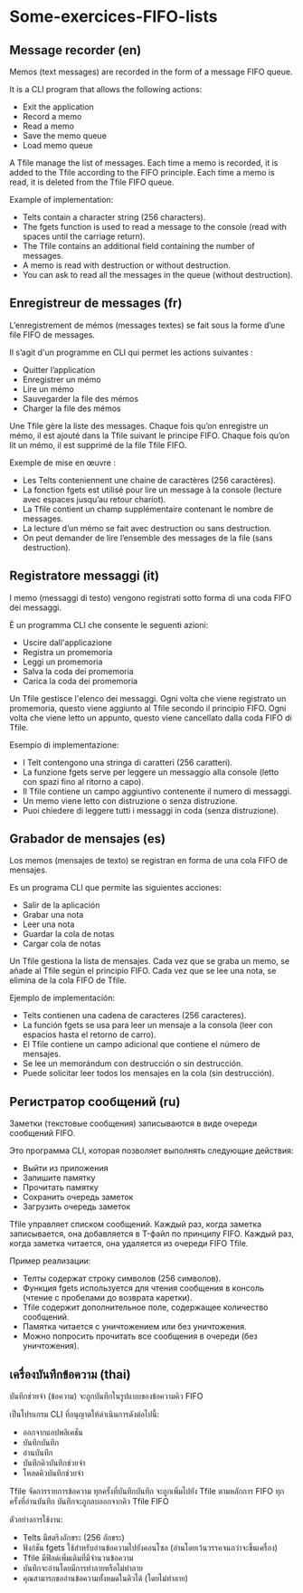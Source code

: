 # Some-exercices-FIFO-lists

## Message recorder (en)

Memos (text messages) are recorded in the form of a message FIFO queue.

It is a CLI program that allows the following actions:
- Exit the application
- Record a memo
- Read a memo
- Save the memo queue
- Load memo queue

A Tfile manage the list of messages. Each time a memo is recorded, it is added to the Tfile according to the FIFO principle. Each time a memo is read, it is deleted from the Tfile FIFO queue.

Example of implementation:
- Telts contain a character string (256 characters).
- The fgets function is used to read a message to the console (read with spaces until the carriage return).
- The Tfile contains an additional field containing the number of messages.
- A memo is read with destruction or without destruction.
- You can ask to read all the messages in the queue (without destruction).

## Enregistreur de messages (fr)

L’enregistrement de mémos (messages textes) se fait sous la forme d’une file FIFO de messages.

Il s’agit d'un programme en CLI qui permet les actions suivantes :
- Quitter l’application
- Enregistrer un mémo
- Lire un mémo
- Sauvegarder la file des mémos
- Charger la file des mémos

Une Tfile gère la liste des messages. Chaque fois qu’on enregistre un mémo, il est ajouté dans la Tfile suivant le principe FIFO. Chaque fois qu’on lit un mémo, il est supprimé de la file Tfile FIFO.

Exemple de mise en œuvre :
- Les Telts conteniennent une chaine de caractères (256 caractères).
- La fonction fgets est utilisé pour lire un message à la console (lecture avec espaces jusqu’au retour chariot).
- La Tfile contient un champ supplémentaire contenant le nombre de messages.
- La lecture d’un mémo se fait avec destruction ou sans destruction.
- On peut demander de lire l’ensemble des messages de la file (sans destruction).

## Registratore messaggi (it)

I memo (messaggi di testo) vengono registrati sotto forma di una coda FIFO dei messaggi.

È un programma CLI che consente le seguenti azioni:
- Uscire dall'applicazione
- Registra un promemoria
- Leggi un promemoria
- Salva la coda dei promemoria
- Carica la coda dei promemoria

Un Tfile gestisce l'elenco dei messaggi. Ogni volta che viene registrato un promemoria, questo viene aggiunto al Tfile secondo il principio FIFO. Ogni volta che viene letto un appunto, questo viene cancellato dalla coda FIFO di Tfile.

Esempio di implementazione:
- I Telt contengono una stringa di caratteri (256 caratteri).
- La funzione fgets serve per leggere un messaggio alla console (letto con spazi fino al ritorno a capo).
- Il Tfile contiene un campo aggiuntivo contenente il numero di messaggi.
- Un memo viene letto con distruzione o senza distruzione.
- Puoi chiedere di leggere tutti i messaggi in coda (senza distruzione).

## Grabador de mensajes (es)

Los memos (mensajes de texto) se registran en forma de una cola FIFO de mensajes.

Es un programa CLI que permite las siguientes acciones:
- Salir de la aplicación
- Grabar una nota
- Leer una nota
- Guardar la cola de notas
- Cargar cola de notas

Un Tfile gestiona la lista de mensajes. Cada vez que se graba un memo, se añade al Tfile según el principio FIFO. Cada vez que se lee una nota, se elimina de la cola FIFO de Tfile.

Ejemplo de implementación:
- Telts contienen una cadena de caracteres (256 caracteres).
- La función fgets se usa para leer un mensaje a la consola (leer con espacios hasta el retorno de carro).
- El Tfile contiene un campo adicional que contiene el número de mensajes.
- Se lee un memorándum con destrucción o sin destrucción.
- Puede solicitar leer todos los mensajes en la cola (sin destrucción).

## Регистратор сообщений (ru)

Заметки (текстовые сообщения) записываются в виде очереди сообщений FIFO.

Это программа CLI, которая позволяет выполнять следующие действия:
- Выйти из приложения
- Запишите памятку
- Прочитать памятку
- Сохранить очередь заметок
- Загрузить очередь заметок

Tfile управляет списком сообщений. Каждый раз, когда заметка записывается, она добавляется в T-файл по принципу FIFO. Каждый раз, когда заметка читается, она удаляется из очереди FIFO Tfile.

Пример реализации:
- Телты содержат строку символов (256 символов).
- Функция fgets используется для чтения сообщения в консоль (чтение с пробелами до возврата каретки).
- Tfile содержит дополнительное поле, содержащее количество сообщений.
- Памятка читается с уничтожением или без уничтожения.
- Можно попросить прочитать все сообщения в очереди (без уничтожения).

## เครื่องบันทึกข้อความ   (thai)

บันทึกช่วยจำ (ข้อความ) จะถูกบันทึกในรูปแบบของข้อความคิว FIFO

เป็นโปรแกรม CLI ที่อนุญาตให้ดำเนินการดังต่อไปนี้:
- ออกจากแอปพลิเคชัน
- บันทึกบันทึก
- อ่านบันทึก
- บันทึกคิวบันทึกช่วยจำ
- โหลดคิวบันทึกช่วยจำ

Tfile จัดการรายการข้อความ ทุกครั้งที่บันทึกบันทึก จะถูกเพิ่มไปยัง Tfile ตามหลักการ FIFO ทุกครั้งที่อ่านบันทึก บันทึกจะถูกลบออกจากคิว Tfile FIFO

ตัวอย่างการใช้งาน:
- Telts มีสตริงอักขระ (256 อักขระ)
- ฟังก์ชัน fgets ใช้สำหรับอ่านข้อความไปยังคอนโซล (อ่านโดยเว้นวรรคจนกว่าจะขึ้นเครื่อง)
- Tfile มีฟิลด์เพิ่มเติมที่มีจำนวนข้อความ
- บันทึกจะอ่านโดยมีการทำลายหรือไม่ทำลาย
- คุณสามารถขออ่านข้อความทั้งหมดในคิวได้ (โดยไม่ทำลาย)
